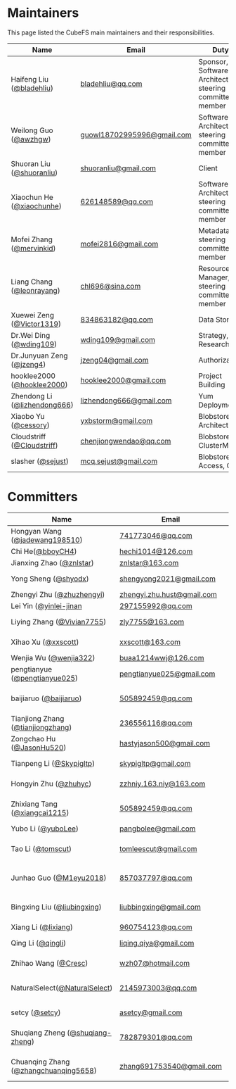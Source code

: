 # Maintainers
This page listed the CubeFS main maintainers and their responsibilities.

| Name                                                                   | Email                                                           | Duty                                                                        | Organization |
|------------------------------------------------------------------------|-----------------------------------------------------------------|-----------------------------------------------------------------------------|--------------|
| Haifeng Liu ([@bladehliu](https://github.com/bladehliu))               | [bladehliu@qq.com](mailto:bladehliu@qq.com)                     | Sponsor, Software Architect, steering committee member                       | -            |
| Weilong Guo ([@awzhgw](https://github.com/awzhgw))                     | [guowl18702995996@gmail.com](mailto:guowl18702995996@gmail.com) | Software Architect, steering committee member                                | [JD.com]     |
| Shuoran Liu ([@shuoranliu](https://github.com/shuoranliu))             | [shuoranliu@gmail.com](mailto:shuoranliu@gmail.com)             | Client                                                                      | [BEIKE]      |
| Xiaochun He ([@xiaochunhe](https://github.com/xiaochunhe))             | [626148589@qq.com](mailto:626148589@qq.com)                     | Software Architect, steering committee member                                | [OPPO]       |
| Mofei Zhang ([@mervinkid](https://github.com/mervinkid))               | [mofei2816@gmail.com](mailto:mofei2816@gmail.com)               | Metadata, steering committee member                                          | [JD.com]     |
| Liang Chang ([@leonrayang](https://github.com/leonrayang))             | [chl696@sina.com](mailto:chl696@sina.com)                       | Resource Manager, steering committee member                                  | [OPPO]       |
| Xuewei Zeng ([@Victor1319](https://github.com/Victor1319))             | [834863182@qq.com](mailto:834863182@qq.com)                     | Data Storage                                                                | [OPPO]       |
| Dr.Wei Ding ([@wding109](https://github.com/wding109))                 | [wding109@gmail.com](mailto:wding109@gmail.com)                 | Strategy, Researching                                                       | [ByteDance]  |
| Dr.Junyuan Zeng ([@jzeng4](https://github.com/jzeng4))                 | [jzeng04@gmail.com](mailto:[jzeng04@gmail.com)                  | Authorization                                                               | [LinkedIn]   |
| hooklee2000 ([@hooklee2000](https://github.com/hooklee2000))           | [hooklee2000@gmail.com](mailto:hooklee2000@gmail.com)           | Project Building                                                            | [XFusion]    |
| Zhendong Li ([@lizhendong666](https://github.com/lizhendong666))       | [lizhendong666@gmail.com](mailto:lizhendong666@gmail.com)       | Yum Deployment                                                              | [JD.com]     |
| Xiaobo Yu ([@cessory](https://github.com/cessory))                     | [yxbstorm@gmail.com](mailto:yxbstorm@gmail.com)                 | Blobstore  Architect                                                        | [OPPO]       |
| Cloudstriff ([@Cloudstriff](https://github.com/Cloudstriff))           | [chenjiongwendao@qq.com](mailto:chenjiongwendao@qq.com)         | Blobstore ClusterMgr                                                        | [OPPO]       |
| slasher ([@sejust](https://github.com/sejust))                         | [mcq.sejust@gmail.com](mailto:mcq.sejust@gmail.com)             | Blobstore Access, Cli                                                       | [OPPO]       |

# Committers

| Name                                                                            | Email                                                            | Duty                         | Organization |
|---------------------------------------------------------------------------------|------------------------------------------------------------------|------------------------------|--------------|
| Hongyan Wang ([@jadewang198510](https://github.com/jadewang198510))             | [741773046@qq.com](mailto:741773046@qq.com)                      | Data Storage                 | [OPPO]       |
| Chi He([@bboyCH4](https://github.com/bboyCH4))                                  | [hechi1014@126.com](mailto:hechi1014@126.com)                    | Client                       | [OPPO]       |
| Jianxing Zhao ([@znlstar](https://github.com/znlstar))                          | [znlstar@163.com](mailto:znlstar@163.com)                        | Metadata                     | [JD.com]     |
| Yong Sheng ([@shyodx](https://github.com/shyodx))                               | [shengyong2021@gmail.com](mailto:shengyong2021@gmail.com)        | Client, SDK, Metadata        | [BEIKE]      |
| Zhengyi Zhu ([@zhuzhengyi](https://github.com/wding109))                        | [zhengyi.zhu.hust@gmail.com](mailto:zhengyi.zhu.hust@gmail.com)  | Mointoring                   | [BEIKE]      |
| Lei Yin ([@yinlei-jinan](https://github.com/yinlei-jinan)                       | [297155992@qq.com](mailto:297155992@qq.com)                      | Client, SDK                  | [JD.com]     |
| Liying Zhang ([@Vivian7755](https://github.com/Vivian7755))                     | [zly7755@163.com](mailto:zly7755@163.com)                        | Product Management           | [JD.com]     |
| Xihao Xu ([@xxscott](https://github.com/xxscott))                               | [xxscott@163.com](mailto:xxscott@163.com)                        | CSI, Kubernetes              | [JD.com]     |
| Wenjia Wu ([@wenjia322](https://github.com/wenjia322))                          | [buaa1214wwj@126.com](mailto:buaa1214wwj@126.com)                | Authorization                | [JD.com]     |
| pengtianyue ([@pengtianyue025](https://github.com/pengtianyue025))              | [pengtianyue025@gmail.com](mailto:pengtianyue025@gmail.com)      | Blobstore Scheduler          | [ByteDance]  |
| baijiaruo ([@baijiaruo](https://github.com/baijiaruo))                          | [505892459@qq.com](mailto:505892459@qq.com)                      | Metadata                     | [China United Telecommunications Co] |
| Tianjiong Zhang ([@tianjiongzhang](https://github.com/tianjiongzhang))          | [236556116@qq.com](mailto:236556116@qq.com)                      | Client                       | [Sangfor]    |
| Zongchao Hu ([@JasonHu520](https://github.com/JasonHu520))                      | [hastyjason500@gmail.com](mailto:hastyjason500@gmail.com)        | Blobstore Proxy              | [OPPO]       |
| Tianpeng Li ([@Skypigltp](https://github.com/skypigltp))                        | [skypigltp@gmail.com](mailto:skypigltp@gmail.com)                | Data Storage, Raft           | [VIVO]       |
| Hongyin Zhu ([@zhuhyc](https://github.com/zhuhyc))                              | [zzhniy.163.niy@163.com](mailto:zzhniy.163.niy@163.com)          | Resource Manager             | [JD.com]     |
| Zhixiang Tang ([@xiangcai1215](https://github.com/xiangcai1215))                | [505892459@qq.com](mailto:505892459@qq.com)                      | Blobstore ClusterMgr, Access | [Xiaohongshu]|
| Yubo Li ([@yuboLee](https://github.com/yuboLee))                                | [pangbolee@gmail.com](mailto:pangbolee@gmail.com)                | S3                           | [JD.com]     |
| Tao Li ([@tomscut](https://github.com/tomscut))                                 | [tomleescut@gmail.com](mailto:tomleescut@gmail.com)              | Master, MetaNode , Blobstore | [BIGO]       |
| Junhao Guo ([@M1eyu2018](https://github.com/M1eyu2018))                         | [857037797@qq.com](mailto:857037797@qq.com)                      | Master, MetaNode, Client     | [BIGO]       |
| Bingxing Liu ([@liubingxing](https://github.com/liubingxing))                   | [liubbingxing@gmail.com](mailto:liubbingxing@gmail.com)          | Master, MetaNode, Client     | [BIGO]       |
| Xiang Li ([@lixiang](https://github.com/lixiang))                               | [960754123@qq.com](mailto:960754123@qq.com)                      | Client                       | [Sangfor]    |
| Qing Li ([@qingli](https://github.com/liqingqiya))                              | [liqing.qiya@gmail.com](mailto:liqing.qiya@gmail.com)            | Blobstore Blobnode           | [ByteDance]  |
| Zhihao Wang ([@Cresc](https://github.com/zhihao-wang))                          | [wzh07@hotmail.com](mailto:liqing.qiya@gmail.com)                | Blobstore Blobnode           | [ByteDance]  |
| NaturalSelect([@NaturalSelect](https://github.com/NaturalSelect))               | [2145973003@qq.com](mailto:2145973003@qq.com)                    | Master, MetaNode             | [Chengdu University of Information Technology] |
| setcy ([@setcy](https://github.com/setcy))                                      | [asetcy@gmail.com](mailto:asetcy@gmail.com)                      | Master, Cli                  | [Hangzhou Dianzi University] |
| Shuqiang Zheng ([@shuqiang-zheng](https://github.com/shuqiang-zheng))           | [782879301@qq.com](mailto:782879301@qq.com)                      | Master, DataNode, Client     | [OPPO]       |
| Chuanqing Zhang ([@zhangchuanqing5658](https://github.com/zhangchuanqing5658))  | [zhang691753540@gmail.com](mailto:zhang691753540@gmail.com)      | Master, Metanode, Client     | [JD.com]     |


[OPPO]: https://www.oppo.com/en/
[JD.com]: https://www.jd.com/
[BEIKE]: https://investors.ke.com/
[VIVO]: https://www.vivo.com/
[ByteDance]: https://www.bytedance.com/
[LinkedIn]: https://www.linkedin.com/
[BIGO]: https://www.bigo.tv/
[XFusion]: https://xfusion.com/en
[Sangfor]: https://www.sangfor.com.cn/
[Xiaohongshu]: https://www.xiaohongshu.com/explore
[Chengdu University of Information Technology]: https://english.cuit.edu.cn/
[Hangzhou Dianzi University]: https://en.hdu.edu.cn/main.html
[China United Telecommunications Co]: https://www.chinaunicom.com.cn/
